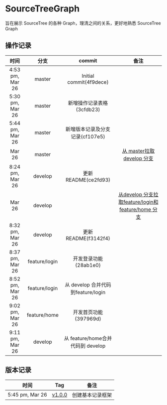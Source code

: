 # SourceTreeGraph
旨在展示 SourceTree 的各种 Graph，理清之间的关系，更好地熟悉 SourceTree Graph



## 操作记录 

|       时间        |      分支       |            commit            |                    备注                    |
| :-------------: | :-----------: | :--------------------------: | :--------------------------------------: |
| 4:53 pm, Mar 26 |    master     |   Initial commit(4f9dece)    |                                          |
| 5:30 pm, Mar 26 |    master     |      新增操作记录表格(3cfdb23)       |                                          |
| 5:44 pm, Mar 26 |    master     |     新增版本记录及分支记录(cf107e5)     |                                          |
|     Mar 26      |    master     |                              | [从 master拉取 develop 分支](img/new_dev_from_master.jpg) |
| 8:24 pm, Mar 26 |    develop    |      更新README(ce2fd93)       |                                          |
|     Mar 26      |    develop    |                              | [从develop 分支拉取feature/login和feature/home 分支](img/new_feature_login_home_from_develop.jpg) |
| 8:32 pm, Mar 26 |    develop    |      更新README(f3142f4)       |                                          |
| 8:37 pm, Mar 26 | feature/login |       开发登录功能(28ab1e0)        |                                          |
| 8:52 pm, Mar 26 | feature/login | 从 develop 合并代码到feature/login |                                          |
| 9:02 pm, Mar 26 | feature/home |         开发首页功能(397969d)          |             							|
| 9:11 pm, Mar 26 | develop |       从 feature/home合并代码到 develop          |        	|

## 版本记录

|       时间        |           Tag            |    备注    |
| :-------------: | :----------------------: | :------: |
| 5:45 pm, Mar 26 | [v1.0.0](img/v1_0_0.jpg) | 创建基本记录框架 |

